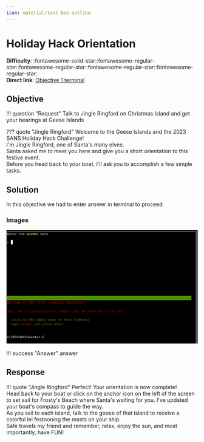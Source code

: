 ```yaml
---
icon: material/text-box-outline
---
```


# Holiday Hack Orientation

**Difficulty**: :fontawesome-solid-star::fontawesome-regular-star::fontawesome-regular-star::fontawesome-regular-star::fontawesome-regular-star:<br/>
**Direct link**: [Objective 1 terminal](https://hhc23-wetty.holidayhackchallenge.com/)

## Objective

!!! question "Request"
    Talk to Jingle Ringford on Christmas Island and get your bearings at Geese Islands

??? quote "Jingle Ringford"
    Welcome to the Geese Islands and the 2023 SANS Holiday Hack Challenge!<br/>
    I'm Jingle Ringford, one of Santa's many elves.<br/>
    Santa asked me to meet you here and give you a short orientation to this festive event.<br/>
    Before you head back to your boat, I'll ask you to accomplish a few simple tasks.<br/>

## Solution

In this objective we had to enter answer in terminal to proceed.



### Images

![Terminal output](../img/objectives/o1/terminal_output_o1.png)

!!! success "Answer"
    answer

## Response

!!! quote "Jingle Ringford"
    Perfect! Your orientation is now complete!</br>
    Head back to your boat or click on the anchor icon on the left of the screen to set sail for Frosty's Beach where Santa's waiting for you. I've updated your boat's compass to guide the way.</br>
    As you sail to each island, talk to the goose of that island to receive a colorful lei festooning the masts on your ship.</br>
    Safe travels my friend and remember, relax, enjoy the sun, and most importantly, have FUN!
